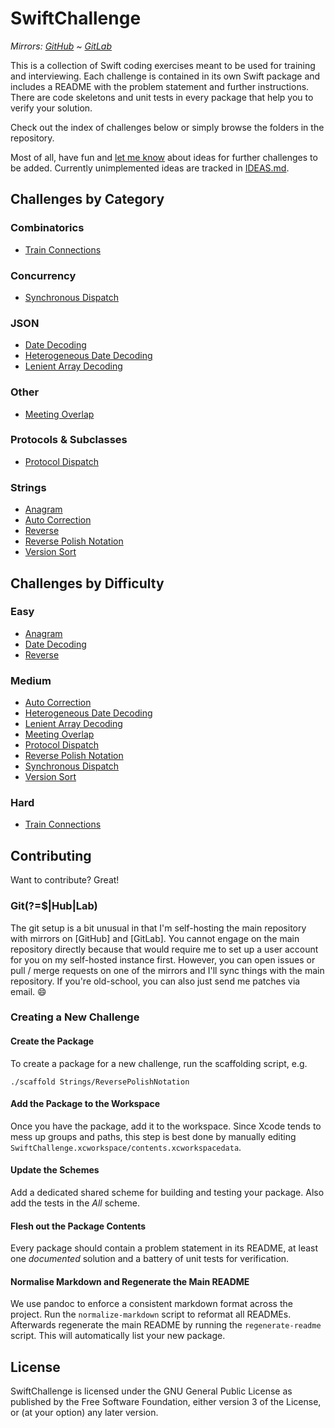 SwiftChallenge
==============

*Mirrors: [GitHub] \~ [GitLab]*

This is a collection of Swift coding exercises meant to be used for training and
interviewing. Each challenge is contained in its own Swift package and includes
a README with the problem statement and further instructions. There are code
skeletons and unit tests in every package that help you to verify your solution.

Check out the index of challenges below or simply browse the folders in the
repository.

Most of all, have fun and [let me know] about ideas for further challenges to be
added. Currently unimplemented ideas are tracked in [IDEAS.md].

Challenges by Category
----------------------

### Combinatorics

-   [Train Connections]

### Concurrency

-   [Synchronous Dispatch]

### JSON

-   [Date Decoding]
-   [Heterogeneous Date Decoding]
-   [Lenient Array Decoding]

### Other

-   [Meeting Overlap]

### Protocols & Subclasses

-   [Protocol Dispatch]

### Strings

-   [Anagram]
-   [Auto Correction]
-   [Reverse]
-   [Reverse Polish Notation]
-   [Version Sort]

Challenges by Difficulty
------------------------

### Easy

-   [Anagram]
-   [Date Decoding]
-   [Reverse]

### Medium

-   [Auto Correction]
-   [Heterogeneous Date Decoding]
-   [Lenient Array Decoding]
-   [Meeting Overlap]
-   [Protocol Dispatch]
-   [Reverse Polish Notation]
-   [Synchronous Dispatch]
-   [Version Sort]

### Hard

-   [Train Connections]

Contributing
------------

Want to contribute? Great!

### Git(?=\$\|Hub\|Lab)

The git setup is a bit unusual in that I'm self-hosting the main repository with
mirrors on \[GitHub\] and \[GitLab\]. You cannot engage on the main repository
directly because that would require me to set up a user account for you on my
self-hosted instance first. However, you can open issues or pull / merge
requests on one of the mirrors and I'll sync things with the main repository. If
you're old-school, you can also just send me patches via email. 😄

### Creating a New Challenge

#### Create the Package

To create a package for a new challenge, run the scaffolding script, e.g.

    ./scaffold Strings/ReversePolishNotation

#### Add the Package to the Workspace

Once you have the package, add it to the workspace. Since Xcode tends to mess up
groups and paths, this step is best done by manually editing
`SwiftChallenge.xcworkspace/contents.xcworkspacedata`.

#### Update the Schemes

Add a dedicated shared scheme for building and testing your package. Also add
the tests in the *All* scheme.

#### Flesh out the Package Contents

Every package should contain a problem statement in its README, at least one
*documented* solution and a battery of unit tests for verification.

#### Normalise Markdown and Regenerate the Main README

We use pandoc to enforce a consistent markdown format across the project. Run
the `normalize-markdown` script to reformat all READMEs. Afterwards regenerate
the main README by running the `regenerate-readme` script. This will
automatically list your new package.

License
-------

SwiftChallenge is licensed under the GNU General Public License as published by
the Free Software Foundation, either version 3 of the License, or (at your
option) any later version.

  [GitHub]: https://github.com/Johennes/swiftchallenge
  [GitLab]: https://gitlab.com/cherrypicker/swiftchallenge
  [let me know]: mailto:n0-0ne+swiftchallenge@mailbox.org
  [IDEAS.md]: IDEAS.md
  [Train Connections]: Combinatorics/TrainConnections
  [Synchronous Dispatch]: Concurrency/SynchronousDispatch
  [Date Decoding]: JSON/DateDecoding
  [Heterogeneous Date Decoding]: JSON/HeterogeneousDateDecoding
  [Lenient Array Decoding]: JSON/LenientArrayDecoding
  [Meeting Overlap]: Other/MeetingOverlap
  [Protocol Dispatch]: Protocols%20&%20Subclasses/ProtocolDispatch
  [Anagram]: Strings/Anagram
  [Auto Correction]: Strings/AutoCorrection
  [Reverse]: Strings/Reverse
  [Reverse Polish Notation]: Strings/ReversePolishNotation
  [Version Sort]: Strings/VersionSort
